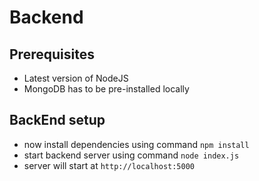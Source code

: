 # Backend

## Prerequisites

* Latest version of NodeJS
* MongoDB has to be pre-installed locally

## BackEnd setup

* now install dependencies using command `npm install`
* start backend server using command `node index.js`
* server will start at `http://localhost:5000` 